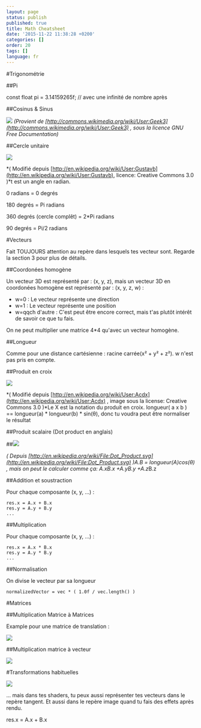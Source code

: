 ```yaml
---
layout: page
status: publish
published: true
title: Math Cheatsheet
date: '2015-11-22 11:38:28 +0200'
categories: []
order: 20
tags: []
language: fr
---
```


#Trigonométrie

##Pi

const float pi = 3.14159265f; // avec une infinité de nombre après

##Cosinus & Sinus

![](http://upload.wikimedia.org/wikipedia/commons/thumb/7/71/Sine_cosine_one_period.svg/600px-Sine_cosine_one_period.svg.png")
*(Provient de [http://commons.wikimedia.org/wiki/User:Geek3](http://commons.wikimedia.org/wiki/User:Geek3) , sous la licence GNU Free Documentation)*

##Cercle unitaire

![]({{site.baseurl}}/assets/images/math-cheatsheet/UnitCircle.png)

*( Modifié depuis [http://en.wikipedia.org/wiki/User:Gustavb](http://en.wikipedia.org/wiki/User:Gustavb), licence: Creative Commons 3.0 )*t est un angle en radian.

0 radians = 0 degrés

180 degrés = Pi radians

360 degrés (cercle complêt) = 2*Pi radians

90 degrés = Pi/2 radians

#Vecteurs

Fait TOUJOURS attention au repère dans lesquels tes vecteur sont. Regarde la section 3 pour plus de détails.

##Coordonées homogène 

Un vecteur 3D est représenté par : (x, y, z), mais un vecteur 3D en coordonées homogène est représenté par : (x, y, z, w) :

* w=0 : Le vecteur représente une direction
* w=1 : Le vecteur représente une position
* w=qqch d'autre : C'est peut être encore correct, mais t'as plutôt intérêt de savoir ce que tu fais.

On ne peut multiplier une matrice 4*4 qu'avec un vecteur homogène.

##Longueur

Comme pour une distance cartésienne : racine carrée(x&sup2; + y&sup2; + z&sup2;). w n'est pas pris en compte.

##Produit en croix

![]({{site.baseurl}}/assets/images/math-cheatsheet/Right_hand_rule_cross_product.png)

*( Modifié depuis [http://en.wikipedia.org/wiki/User:Acdx](http://en.wikipedia.org/wiki/User:Acdx) , image sous la license: Creative Commons 3.0 )*Le X est la notation du produit en croix. longueur( a x b ) == longueur(a) * longueur(b) * sin(&theta;), donc tu voudra peut être normaliser le résultat

##Produit scalaire (Dot product en anglais)

##![]({{site.baseurl}}/assets/images/math-cheatsheet/DotProduct.png)


*( Depuis [http://en.wikipedia.org/wiki/File:Dot_Product.svg](http://en.wikipedia.org/wiki/File:Dot_Product.svg) )*A.B = longueur(A)*cos(&theta;) , mais on peut le calculer comme ça: A.x*B.x +A.y*B.y +A.z*B.z

##Addition et soustraction

Pour chaque composante (x, y, ...) :
```
res.x = A.x + B.x
res.y = A.y + B.y
...
```

##Multiplication

Pour chaque composante (x, y, ...) :
```
res.x = A.x * B.x
res.y = A.y * B.y
...
```

##Normalisation

On divise le vecteur par sa longueur
```
normalizedVector = vec * ( 1.0f / vec.length() )
```

#Matrices

##Multiplication Matrice à Matrices

Example pour une matrice de translation :

![]({{site.baseurl}}/assets/images/math-cheatsheet/translationExamplePosition1.png)

##Multiplication matrice à vecteur

![]({{site.baseurl}}/assets/images/math-cheatsheet/MatrixXVect.gif)

#Transformations habituelles

![]({{site.baseurl}}/assets/images/math-cheatsheet/MVP.png)

... mais dans tes shaders, tu peux aussi représenter tes vecteurs dans le repère tangent. Et aussi dans le repère image quand tu fais des effets après rendu.

res.x = A.x + B.x
